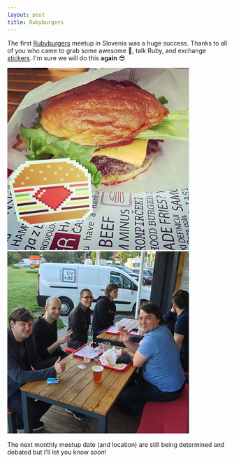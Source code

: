 ```yaml
---
layout: post
title: Rubyburgers
---
```


The first [Rubyburgers](http://rubyburgers.co/) meetup in Slovenia was a huge success. Thanks to all of you who came to grab some awesome :hamburger:, talk Ruby, and exchange [stickers](/stickers). I'm sure we will do this **again** :sunglasses:

<div class="gallery">
  <a href="http://www.meetup.com/RubySlovenia/photos/21771852/361468272/" target="_blank">
    <img src="/assets/img/posts/2014-05-08-burger.jpg" alt="Hood burger with a Rubyburgers sticker">
  </a>
  <a href="http://www.meetup.com/RubySlovenia/photos/21771852/361571892/" target="_blank">
    <img src="/assets/img/posts/2014-05-08-meetup.jpg" alt="Atendees of the first Rubyburgers meetup in Slovenia" class="last">
  </a>
</div>

The next monthly meetup date (and location) are still being determined and debated but I'll let you know *soon*!
